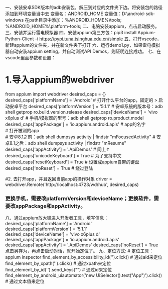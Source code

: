 一、安装安卓SDK版本的adb安装包，解压到对应的文件夹下边。将安装包的路径添加到环境变量当中去
       变量名：ANDROID_HOME
       变量值：D:\android-sdk-windows
在path目录中添加：%ANDROID_HOME%\tools; 
                             %ANDROID_HOME%\platform-tools;
二、电脑安装appium，点击启动服务。
三、安装并运行雷电模拟器
四、安装appium第三方包：pip3 install Appium-Python-Client -i https://pypi.tuna.tsinghua.edu.cn/simple
五、打开vscode，新建appium的文件夹，并在新文件夹下打开
六、运行demo1.py，如果雷电模拟器自动安装appium setting，并自动测试API Demos，则证明连接成功。
七、在vscode里面参数和设置：
# 1.导入appium的webdriver
from appium import webdriver
desired_caps = {}
desired_caps['platformName'] = 'Android'                    # 打开什么平台的app，固定的 > 启动安卓平台
desired_caps['platformVersion'] = '5.1.1'                   # 安卓系统的版本号：adb shell getprop ro.build.version.release
desired_caps['deviceName'] = 'vivo x6plus d'                # 手机/模拟器的型号：adb shell getprop ro.product.model
desired_caps['appPackage'] = 'io.appium.android.apis'            #  app的名字   
                                                            # 打开被测的app          
                                                            # 安卓8.1之前：adb shell dumpsys activity | findstr "mFocusedActivity"
                                                            # 安卓8.1之后：adb shell dumpsys activity | findstr "mResume"
desired_caps['appActivity'] = '.ApiDemos'              # 同上↑
desired_caps['unicodeKeyboard'] = True                      # 为了支持中文
desired_caps['resetKeyboard'] = True                        # 设置成appium自带的键盘
desired_caps['noReset'] = True                # 绕过登陆

#2. 去打开app，并且返回当前app的操作对象
driver = webdriver.Remote('http://localhost:4723/wd/hub', desired_caps)
### 更换手机，需要改platformVersion和deviceName；更换软件，需要改appPackage和appActivity。

八、通过appium放大镜进入开发者工具，填写信息：
desired_caps['platformName'] = 'Android'                   
desired_caps['platformVersion'] = '5.1.1'                   
desired_caps['deviceName'] = 'vivo x6plus d'                
desired_caps['appPackage'] = 'io.appium.android.apis'                                                                 
desired_caps['appActivity'] = '.ApiDemos'
desired_caps['noReset'] = True
点击另存为，再点击启动对话，就开始定位了。
九、定位方式:               # 定位工具：appium inspector
find_element_by_accessibility_id('').click()                         # 通过aid来定位
find_element_by_xpath('').click()                           # 通过xpath来定位
find_element_by_id('').send_keys("")              # 通过id来定位
find_element_by_android_uiautomator('new UiSelector().text("App")').click()      # 通过文本值来定位
